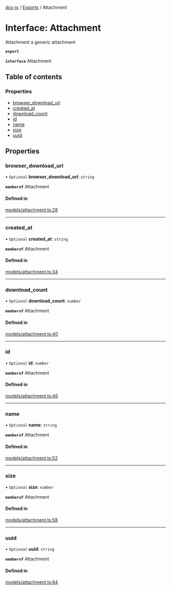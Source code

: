 [dcs-js](../README.md) / [Exports](../modules.md) / Attachment

# Interface: Attachment

Attachment a generic attachment

**`export`**

**`interface`** Attachment

## Table of contents

### Properties

- [browser\_download\_url](Attachment.md#browser_download_url)
- [created\_at](Attachment.md#created_at)
- [download\_count](Attachment.md#download_count)
- [id](Attachment.md#id)
- [name](Attachment.md#name)
- [size](Attachment.md#size)
- [uuid](Attachment.md#uuid)

## Properties

### <a id="browser_download_url" name="browser_download_url"></a> browser\_download\_url

• `Optional` **browser\_download\_url**: `string`

**`memberof`** Attachment

#### Defined in

[models/attachment.ts:28](https://github.com/unfoldingWord/dcs-js/blob/dd84989/models/attachment.ts#L28)

___

### <a id="created_at" name="created_at"></a> created\_at

• `Optional` **created\_at**: `string`

**`memberof`** Attachment

#### Defined in

[models/attachment.ts:34](https://github.com/unfoldingWord/dcs-js/blob/dd84989/models/attachment.ts#L34)

___

### <a id="download_count" name="download_count"></a> download\_count

• `Optional` **download\_count**: `number`

**`memberof`** Attachment

#### Defined in

[models/attachment.ts:40](https://github.com/unfoldingWord/dcs-js/blob/dd84989/models/attachment.ts#L40)

___

### <a id="id" name="id"></a> id

• `Optional` **id**: `number`

**`memberof`** Attachment

#### Defined in

[models/attachment.ts:46](https://github.com/unfoldingWord/dcs-js/blob/dd84989/models/attachment.ts#L46)

___

### <a id="name" name="name"></a> name

• `Optional` **name**: `string`

**`memberof`** Attachment

#### Defined in

[models/attachment.ts:52](https://github.com/unfoldingWord/dcs-js/blob/dd84989/models/attachment.ts#L52)

___

### <a id="size" name="size"></a> size

• `Optional` **size**: `number`

**`memberof`** Attachment

#### Defined in

[models/attachment.ts:58](https://github.com/unfoldingWord/dcs-js/blob/dd84989/models/attachment.ts#L58)

___

### <a id="uuid" name="uuid"></a> uuid

• `Optional` **uuid**: `string`

**`memberof`** Attachment

#### Defined in

[models/attachment.ts:64](https://github.com/unfoldingWord/dcs-js/blob/dd84989/models/attachment.ts#L64)
